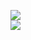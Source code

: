 [![](https://img.shields.io/badge/Made%20With-Github%20Spray-lightgrey.svg?style=for-the-badge&logo=github)](https://github.com/Annihil/github-spray#23509)  
[![](https://i.imgur.com/2DrTn0Z.gif)](https://github.com/Annihil/github-spray)